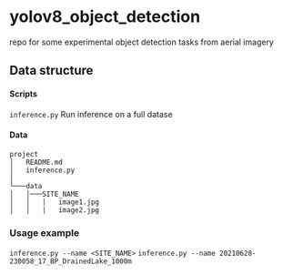 # yolov8_object_detection
repo for some experimental object detection tasks from aerial imagery

## Data structure
#### Scripts
`inference.py` Run inference on a full datase

#### Data
```
project
│   README.md
│   inference.py
│   
└───data
│   │───SITE_NAME
│   │   |   image1.jpg
│   │   |   image2.jpg
```

### Usage example
`inference.py --name <SITE_NAME>`
`inference.py --name 20210628-230058_17_BP_DrainedLake_1000m`
